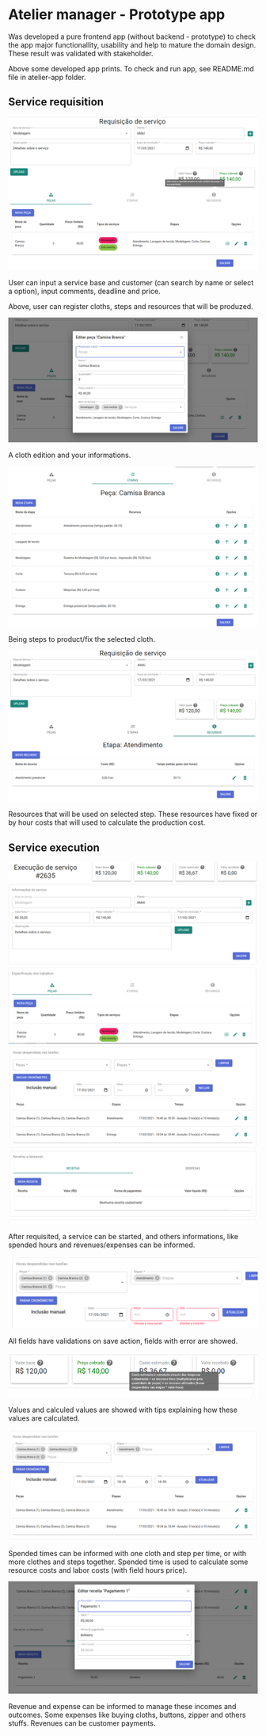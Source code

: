  # Atelier manager - Prototype app

Was developed a pure frontend app (without backend - prototype) to check the app major functionallity, usability and help to mature the domain design. These result was validated with stakeholder.

Above some developed app prints. To check and run app, see README.md file in atelier-app folder.

## Service requisition

![Service Requisition Page](service-requisition-page.png)

User can input a service base and customer (can search by name or select a option), input comments, deadline and price.

Above, user can register cloths, steps and resources that will be produzed.

![Cloth Edit Dialog](service-requisition-edit-cloth-dialog.png)

A cloth edition and your informations.

![Steps Table](service-requisition-steps-list.png)

Being steps to product/fix the selected cloth.

![Resources Table](service-requisition-resources-list.png)

Resources that will be used on selected step. These resources have fixed or by hour costs that will used to calculate the production cost.


## Service execution

![Service Execution Page - Image One](service-execution-page_img1.png)
![Service Execution Page - Image Two](service-execution-page_img2.png)

After requisited, a service can be started, and others informations, like spended hours and revenues/expenses can be informed.

![Input validations](service-execution-input-validations.png)

All fields have validations on save action, fields with error are showed.

![Price detail](service-execution-price-detail.png)

Values and calculed values are showed with tips explaining how these values are calculated.

![Spended time](service-execution-spended-time.png)

Spended times can be informed with one cloth and step per time, or with more clothes and steps together. Spended time is used to calculate some resource costs and labor costs (with field hours price).

![Revenue and Expense informations](service-execution-revenue-dialog.png)

Revenue and expense can be informed to manage these incomes and outcomes. Some expenses like buying cloths, buttons, zipper and others stuffs. Revenues can be customer payments. 
